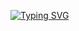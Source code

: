 [![Typing SVG](https://readme-typing-svg.demolab.com/?lines=Hello,Im+studying+a+Graphics+Programming)](https://git.io/typing-svg)
